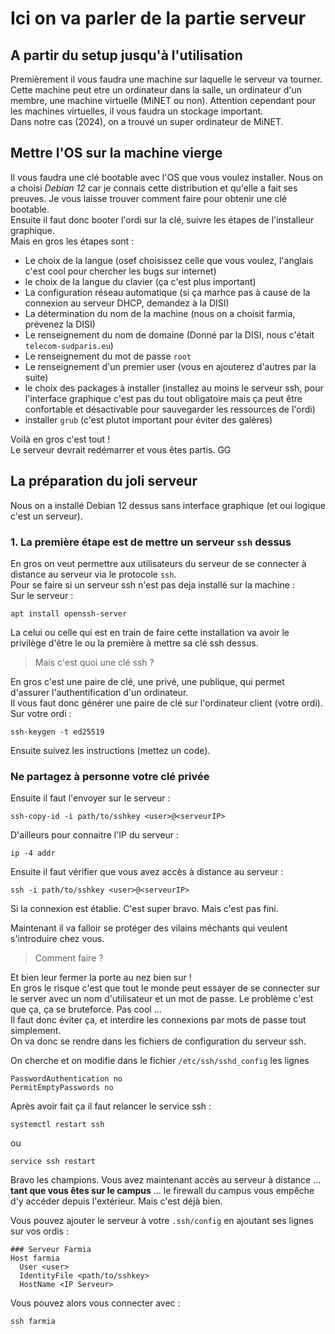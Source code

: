 # Ici on va parler de la partie serveur

## A partir du setup jusqu'à l'utilisation

Premièrement il vous faudra une machine sur laquelle le serveur va tourner. Cette machine peut etre un ordinateur dans la salle, un ordinateur d'un membre, une machine virtuelle (MiNET ou non). Attention cependant pour les machines virtuelles, il vous faudra un stockage important.  
Dans notre cas (2024), on a trouvé un super ordinateur de MiNET.  

## Mettre l'OS sur la machine vierge

Il vous faudra une clé bootable avec l'OS que vous voulez installer. Nous on a choisi *Debian 12* car je connais cette distribution et qu'elle a fait ses preuves. Je vous laisse trouver comment faire pour obtenir une clé bootable.  
Ensuite il faut donc booter l'ordi sur la clé, suivre les étapes de l'installeur graphique.  
Mais en gros les étapes sont :  
- Le choix de la langue (osef choisissez celle que vous voulez, l'anglais c'est cool pour chercher les bugs sur internet)
- le choix de la langue du clavier (ça c'est plus important)
- La configuration réseau automatique (si ça marhce pas à cause de la connexion au serveur DHCP, demandez à la DISI)
- La détermination du nom de la machine (nous on a choisit farmia, prévenez la DISI)
- Le renseignement du nom de domaine (Donné par la DISI, nous c'était `telecom-sudparis.eu`)
- Le renseignement du mot de passe `root`
- Le renseignement d'un premier user (vous en ajouterez d'autres par la suite)
- le choix des packages à installer (installez au moins le serveur ssh, pour l'interface graphique c'est pas du tout obligatoire mais ça peut être confortable et désactivable pour sauvegarder les ressources de l'ordi)
- installer `grub` (c'est plutot important pour éviter des galères)  

Voilà en gros c'est tout !  
Le serveur devrait redémarrer et vous êtes partis. GG

## La préparation du joli serveur

Nous on a installé Debian 12 dessus sans interface graphique (et oui logique c'est un serveur).  

### 1. La première étape est de mettre un serveur `ssh` dessus
En gros on veut permettre aux utilisateurs du serveur de se connecter à distance au serveur via le protocole `ssh`.  
Pour se faire si un serveur ssh n'est pas deja installé sur la machine :  
Sur le serveur :  
```
apt install openssh-server
```

La celui ou celle qui est en train de faire cette installation va avoir le privilège d'être le ou la première à mettre sa clé ssh dessus.  
> Mais c'est quoi une clé ssh ?  

En gros c'est une paire de clé, une privé, une publique, qui permet d'assurer l'authentification d'un ordinateur.  
Il vous faut donc générer une paire de clé sur l'ordinateur client (votre ordi).  
Sur votre ordi :  
```
ssh-keygen -t ed25519
```
Ensuite suivez les instructions (mettez un code).  
### **Ne partagez à personne votre clé privée**

Ensuite il faut l'envoyer sur le serveur : 
```
ssh-copy-id -i path/to/sshkey <user>@<serveurIP>
```

D'ailleurs pour connaitre l'IP du serveur : 
```
ip -4 addr
```

Ensuite il faut vérifier que vous avez accès à distance au serveur :  
```
ssh -i path/to/sshkey <user>@<serveurIP>
```

Si la connexion est établie. C'est super bravo. Mais c'est pas fini.  

Maintenant il va falloir se protéger des vilains méchants qui veulent s'introduire chez vous.  
> Comment faire ? 

Et bien leur fermer la porte au nez bien sur !  
En gros le risque c'est que tout le monde peut essayer de se connecter sur le server avec un nom d'utilisateur et un mot de passe. Le problème c'est que ça, ça se bruteforce. Pas cool ...  
Il faut donc éviter ça, et interdire les connexions par mots de passe tout simplement.  
On va donc se rendre dans les fichiers de configuration du serveur ssh.  

On cherche et on modifie dans le fichier `/etc/ssh/sshd_config` les lignes 
```
PasswordAuthentication no
PermitEmptyPasswords no
```
Après avoir fait ça il faut relancer le service ssh :  
```
systemctl restart ssh
```
ou
```
service ssh restart
```

Bravo les champions. Vous avez maintenant accès au serveur à distance ... **tant que vous êtes sur le campus** ... le firewall du campus vous empêche d'y accéder depuis l'extérieur. Mais c'est déjà bien.  

Vous pouvez ajouter le serveur à votre `.ssh/config` en ajoutant ses lignes sur vos ordis :
```
### Serveur Farmia
Host farmia
  User <user>
  IdentityFile <path/to/sshkey>
  HostName <IP Serveur>
```

Vous pouvez alors vous connecter avec :
```
ssh farmia
```